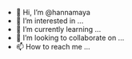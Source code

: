 - 👋 Hi, I’m @hannamaya
- 👀 I’m interested in ...
- 🌱 I’m currently learning ...
- 💞️ I’m looking to collaborate on ...
- 📫 How to reach me ...

<!---
hannamaya/hannamaya is a ✨ special ✨ repository because its `README.md` (this file) appears on your GitHub profile.
You can click the Preview link to take a look at your changes.
--->
